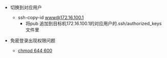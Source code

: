 * 切换到对应用户
    * ssh-copy-id www@172.16.100.1
        * 将pub 追加到目标机172.16.100.1的对应用户的.ssh/authorized_keys文件里

* 免密登录出现权限问题
    * [chmod 644 600](http://woodenrobot.me/2018/07/23/%E6%9C%8D%E5%8A%A1%E5%99%A8-authorized-keys-%E6%B7%BB%E5%8A%A0%E5%85%AC%E9%92%A5%E5%90%8E%E7%99%BB%E5%BD%95%E4%BB%8D%E9%9C%80%E8%A6%81%E5%AF%86%E7%A0%81/?_blank)
  
